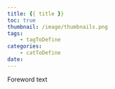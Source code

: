 ```yaml
---
title: {{ title }}
toc: true
thumbnail: /image/thumbnails.png
tags: 
    - tagToDefine
categories:
    - catToDefine
date:
---
```


Foreword text
<!-- more -->